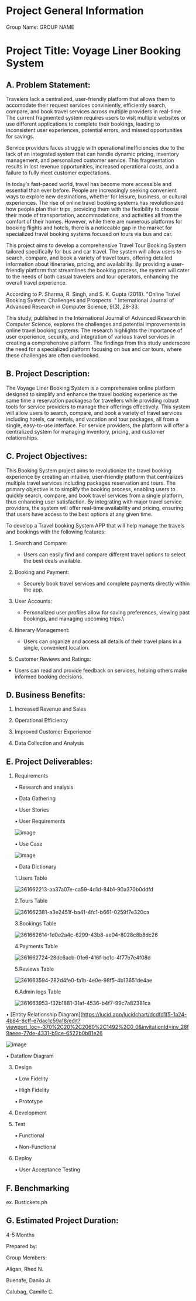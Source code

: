 # Project General Information

 Group Name: GROUP NAME 

# Project Title: Voyage Liner Booking System

## A. Problem Statement:

Travelers lack a centralized, user-friendly platform that allows them to accomodate their request services conviniently, efficiently search, compare, and book travel services across multiple providers in real-time. The current fragmented system requires users to visit multiple websites or use different applications to complete their bookings, leading to inconsistent user experiences, potential errors, and missed opportunities for savings.

Service providers faces struggle with operational inefficiencies due to the lack of an integrated system that can handle dynamic pricing, inventory management, and personalized customer service. This fragmentation results in lost revenue opportunities, increased operational costs, and a failure to fully meet customer expectations.

In today's fast-paced world, travel has become more accessible and essential than ever before. People are increasingly seeking convenient ways to explore new destinations, whether for leisure, business, or cultural experiences. The rise of online travel booking systems has revolutionized how people plan their trips, providing them with the flexibility to choose their mode of transportation, accommodations, and activities all from the comfort of their homes. However, while there are numerous platforms for booking flights and hotels, there is a noticeable gap in the market for specialized travel booking systems focused on tours via bus and car.

This project aims to develop a comprehensive Travel Tour Booking System tailored specifically for bus and car travel. The system will allow users to search, compare, and book a variety of travel tours, offering detailed information about itineraries, pricing, and availability. By providing a user-friendly platform that streamlines the booking process, the system will cater to the needs of both casual travelers and tour operators, enhancing the overall travel experience.

According to P. Sharma, R. Singh, and S. K. Gupta (2018). "Online Travel Booking System: Challenges and Prospects. " International Journal of Advanced Research in Computer Science, 9(3), 28-33.

This study, published in the International Journal of Advanced Research in Computer Science, explores the challenges and potential improvements in online travel booking systems. The research highlights the importance of user experience, security, and integration of various travel services in creating a comprehensive platform. The findings from this study underscore the need for a specialized platform focusing on bus and car tours, where these challenges are often overlooked.

## B. Project Description:

The Voyage Liner Booking System is a comprehensive online platform designed to simplify and enhance the travel booking experience as the same time a reservation packagesa for travellers while providing robust tools for service providers to manage their offerings effectively. This system will allow users to search, compare, and book a variety of travel services including hotels, car rentals, and vacation and tour packages, all from a single, easy-to-use interface. For service providers, the platform will offer a centralized system for managing inventory, pricing, and customer relationships.

## C. Project Objectives:

This Booking System project aims to revolutionize the travel booking experience by creating an intuitive, user-friendly platform that centralizes multiple travel services including packages reservation and tours. The primary objective is to simplify the booking process, enabling users to quickly search, compare, and book travel services from a single platform, thus enhancing user satisfaction. By integrating with major travel service providers, the system will offer real-time availability and pricing, ensuring that users have access to the best options at any given time.

To develop a Travel booking System APP that will help manage the travels and bookings with the following features: 

1. Search and Compare:
   
   - Users can easily find and compare different travel options to select the best deals available.
     
2. Booking and Payment:

   - Securely book travel services and complete payments directly within the app.
     
3. User Accounts:
   
   - Personalized user profiles allow for saving preferences, viewing past bookings, and managing upcoming trips.\
     
4. Itinerary Management:
   
   - Users can organize and access all details of their travel plans in a single, convenient location.
   
5. Customer Reviews and Ratings:
  
  - Users can read and provide feedback on services, helping others make informed booking decisions.


## D. Business Benefits:

1. Increased Revenue and Sales
   
2.  Operational Efficiency
   
3.  Improved Customer Experience
   
4.  Data Collection and Analysis



## E. Project Deliverables:

1. Requirements
   
    • Research and analysis
  
    • Data Gathering
  
    • User Stories
  
    • User Requirements

    ![image](https://github.com/user-attachments/assets/e7644434-8231-405b-a01f-6fe1af28f5d3)
   
  
    • Use Case
   
    ![image](https://github.com/user-attachments/assets/595cf406-62f7-4cd9-b81a-850e76ca24d6)

  
    • Data Dictionary

     1.Users Table

      ![361662213-aa37a07e-ca59-4d1d-84b1-90a370b0ddfd](https://github.com/user-attachments/assets/b22a0382-f93f-4cce-a022-86421a26b7fe)

     2.Tours Table
 
     ![361662381-a3e2451f-ba41-4fc1-b661-0259f7e320ca](https://github.com/user-attachments/assets/d5535259-217a-42fe-8091-a6402371c68f)

     3.Bookings Table
 
     ![361662614-1d0e2a4c-6299-43b8-ae04-8028c8b8dc26](https://github.com/user-attachments/assets/cb3cd53d-5a4a-4ba8-99a0-33cc2f4dc095)

     4.Payments Table

     ![361662724-28dc6acb-01e6-416f-bc1c-4f77e7e4f08d](https://github.com/user-attachments/assets/406f727f-3d62-4d7a-9ac9-be3b645cd4ad)

     5.Reviews Table
  
      ![361663594-282d4fe0-fa1b-4e0e-98f5-4b13651de4ae](https://github.com/user-attachments/assets/a3343500-3239-4818-9515-96adda2564ca)

     6.Admin logs Table

      ![361663953-f32b1881-31af-4536-b4f7-99c7a82381ca](https://github.com/user-attachments/assets/059b8663-9664-4924-96a3-c46507384884)


• [Entity Relationship Diagram](https://lucid.app/lucidchart/dcdfd1f5-1a24-4b84-8cff-e7dac1c59a18/edit?viewport_loc=-370%2C20%2C2060%2C1492%2C0_0&invitationId=inv_28f9aeee-77de-4331-b9ce-6522b0b81e26
  

 ![image](https://github.com/user-attachments/assets/cff49430-6b26-40f9-8005-716635c564f0)
 
 
• Dataflow Diagram


3. Design
   
     • Low Fidelity

     • High Fidelity
  
     • Prototype

4. Development
   

5. Test
   
     • Functional
  
     • Non-Functional

6. Deploy
   
     • User Acceptance Testing
   


## F. Benchmarking

ex. Bustickets.ph


## G. Estimated Project Duration:

4-5 Months


Prepared by:

Group Members:

Aligan, Rhed N.

Buenafe, Danilo Jr.

Calubag, Camille C.






